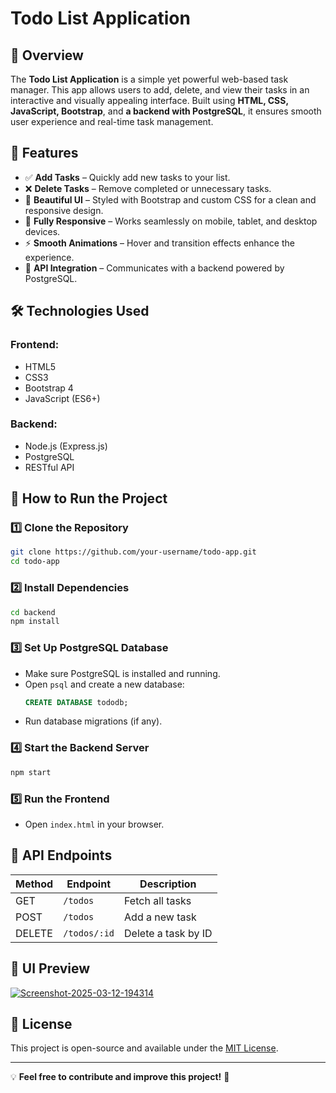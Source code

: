 # Todo List Application

## 📌 Overview
The **Todo List Application** is a simple yet powerful web-based task manager. This app allows users to add, delete, and view their tasks in an interactive and visually appealing interface. Built using **HTML, CSS, JavaScript, Bootstrap**, and **a backend with PostgreSQL**, it ensures smooth user experience and real-time task management.

## 🎯 Features
- ✅ **Add Tasks** – Quickly add new tasks to your list.
- ❌ **Delete Tasks** – Remove completed or unnecessary tasks.
- 🎨 **Beautiful UI** – Styled with Bootstrap and custom CSS for a clean and responsive design.
- 📱 **Fully Responsive** – Works seamlessly on mobile, tablet, and desktop devices.
- ⚡ **Smooth Animations** – Hover and transition effects enhance the experience.
- 🔗 **API Integration** – Communicates with a backend powered by PostgreSQL.

## 🛠️ Technologies Used
### **Frontend:**
- HTML5
- CSS3
- Bootstrap 4
- JavaScript (ES6+)

### **Backend:**
- Node.js (Express.js)
- PostgreSQL
- RESTful API

## 🚀 How to Run the Project

### **1️⃣ Clone the Repository**
```sh
git clone https://github.com/your-username/todo-app.git
cd todo-app
```

### **2️⃣ Install Dependencies**
```sh
cd backend
npm install
```

### **3️⃣ Set Up PostgreSQL Database**
- Make sure PostgreSQL is installed and running.
- Open `psql` and create a new database:
  ```sql
  CREATE DATABASE tododb;
  ```
- Run database migrations (if any).

### **4️⃣ Start the Backend Server**
```sh
npm start
```

### **5️⃣ Run the Frontend**
- Open `index.html` in your browser.

## 🔧 API Endpoints
| Method | Endpoint       | Description           |
|--------|--------------|----------------------|
| GET    | `/todos`     | Fetch all tasks     |
| POST   | `/todos`     | Add a new task      |
| DELETE | `/todos/:id` | Delete a task by ID |

## 🎨 UI Preview
<a href="https://ibb.co/G4cm5Gj7"><img src="https://i.ibb.co/1t8cmBxZ/Screenshot-2025-03-12-194314.png" alt="Screenshot-2025-03-12-194314" border="0"></a>


## 📜 License
This project is open-source and available under the [MIT License](LICENSE).

---
💡 **Feel free to contribute and improve this project!** 🚀

